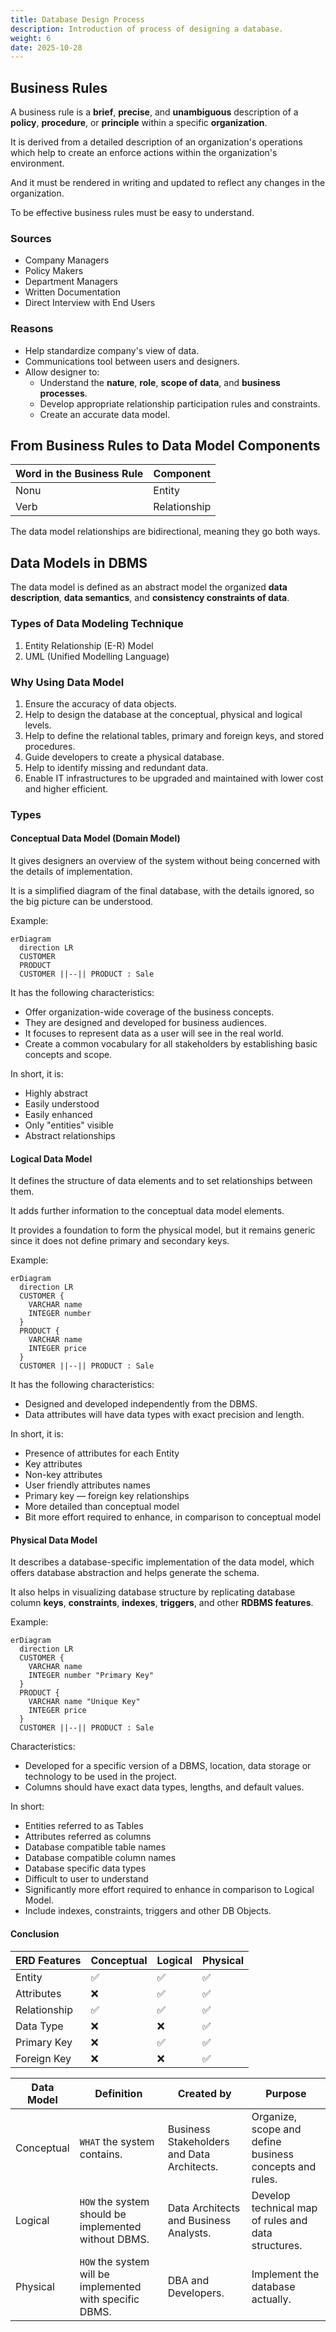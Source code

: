 ```yaml
---
title: Database Design Process
description: Introduction of process of designing a database.
weight: 6
date: 2025-10-28
---
```


## Business Rules

A business rule is a **brief**, **precise**, and **unambiguous** description of a **policy**, **procedure**, or **principle** within a specific **organization**.

It is derived from a detailed description of an organization's operations which help to create an enforce actions within the organization's environment.

And it must be rendered in writing and updated to reflect any changes in the organization.

To be effective business rules must be easy to understand.

### Sources

- Company Managers
- Policy Makers
- Department Managers
- Written Documentation
- Direct Interview with End Users

### Reasons

- Help standardize company's view of data.
- Communications tool between users and designers.
- Allow designer to:
  - Understand the **nature**, **role**, **scope of data**, and **business processes**.
  - Develop appropriate relationship participation rules and constraints.
  - Create an accurate data model.

## From Business Rules to Data Model Components

| Word in the Business Rule | Component    |
| ------------------------- | ------------ |
| Nonu                      | Entity       |
| Verb                      | Relationship |

The data model relationships are bidirectional, meaning they go both ways.

## Data Models in DBMS

The data model is defined as an abstract model the organized **data description**, **data semantics**, and **consistency constraints of data**.

### Types of Data Modeling Technique

1. Entity Relationship (E-R) Model
2. UML (Unified Modelling Language)

### Why Using Data Model

1. Ensure the accuracy of data objects.
2. Help to design the database at the conceptual, physical and logical levels.
3. Help to define the relational tables, primary and foreign keys, and stored procedures.
4. Guide developers to create a physical database.
5. Help to identify missing and redundant data.
6. Enable IT infrastructures to be upgraded and maintained with lower cost and higher efficient.

### Types

#### Conceptual Data Model (Domain Model)

It gives designers an overview of the system without being concerned with the details of implementation.

It is a simplified diagram of the final database, with the details ignored, so the big picture can be understood.

Example:

```mermaid
erDiagram
  direction LR
  CUSTOMER
  PRODUCT
  CUSTOMER ||--|| PRODUCT : Sale
```

It has the following characteristics:

- Offer organization-wide coverage of the business concepts.
- They are designed and developed for business audiences.
- It focuses to represent data as a user will see in the real world.
- Create a common vocabulary for all stakeholders by establishing basic concepts and scope.

In short, it is:

- Highly abstract
- Easily understood
- Easily enhanced
- Only "entities" visible
- Abstract relationships

#### Logical Data Model

It defines the structure of data elements and to set relationships between them.

It adds further information to the conceptual data model elements.

It provides a foundation to form the physical model, but it remains generic since it does not define primary and secondary keys.

Example:

```mermaid
erDiagram
  direction LR
  CUSTOMER {
    VARCHAR name
    INTEGER number
  }
  PRODUCT {
    VARCHAR name
    INTEGER price
  }
  CUSTOMER ||--|| PRODUCT : Sale
```

It has the following characteristics:

- Designed and developed independently from the DBMS.
- Data attributes will have data types with exact precision and length.

In short, it is:

- Presence of attributes for each Entity
- Key attributes
- Non-key attributes
- User friendly attributes names
- Primary key — foreign key relationships
- More detailed than conceptual model
- Bit more effort required to enhance, in comparison to conceptual model

#### Physical Data Model

It describes a database-specific implementation of the data model, which offers database abstraction and helps generate the schema.

It also helps in visualizing database structure by replicating database column **keys**, **constraints**, **indexes**, **triggers**, and other **RDBMS features**.

Example:

```mermaid
erDiagram
  direction LR
  CUSTOMER {
    VARCHAR name
    INTEGER number "Primary Key"
  }
  PRODUCT {
    VARCHAR name "Unique Key"
    INTEGER price
  }
  CUSTOMER ||--|| PRODUCT : Sale
```

Characteristics:

- Developed for a specific version of a DBMS, location, data storage or technology to be used in the project.
- Columns should have exact data types, lengths, and default values.

In short:

- Entities referred to as Tables
- Attributes referred as columns
- Database compatible table names
- Database compatible column names
- Database specific data types
- Difficult to user to understand
- Significantly more effort required to enhance in comparison to Logical Model.
- Include indexes, constraints, triggers and other DB Objects.

#### Conclusion

| ERD Features | Conceptual | Logical | Physical |
| ------------ | ---------- | ------- | -------- |
| Entity       | ✅         | ✅      | ✅       |
| Attributes   | ❌         | ✅      | ✅       |
| Relationship | ✅         | ✅      | ✅       |
| Data Type    | ❌         | ❌      | ✅       |
| Primary Key  | ❌         | ✅      | ✅       |
| Foreign Key  | ❌         | ❌      | ✅       |

| Data Model | Definition                                               | Created by                                 | Purpose                                                 |
| ---------- | -------------------------------------------------------- | ------------------------------------------ | ------------------------------------------------------- |
| Conceptual | `WHAT` the system contains.                              | Business Stakeholders and Data Architects. | Organize, scope and define business concepts and rules. |
| Logical    | `HOW` the system should be implemented without DBMS.     | Data Architects and Business Analysts.     | Develop technical map of rules and data structures.     |
| Physical   | `HOW` the system will be implemented with specific DBMS. | DBA and Developers.                        | Implement the database actually.                        |
